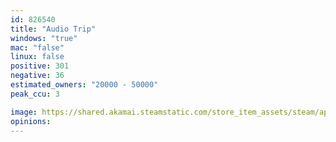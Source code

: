 ```yaml
---
id: 826540
title: "Audio Trip"
windows: "true"
mac: "false"
linux: false
positive: 301
negative: 36
estimated_owners: "20000 - 50000"
peak_ccu: 3

image: https://shared.akamai.steamstatic.com/store_item_assets/steam/apps/826540/header_alt_assets_10.jpg?t=1731441698
opinions:
---
```

